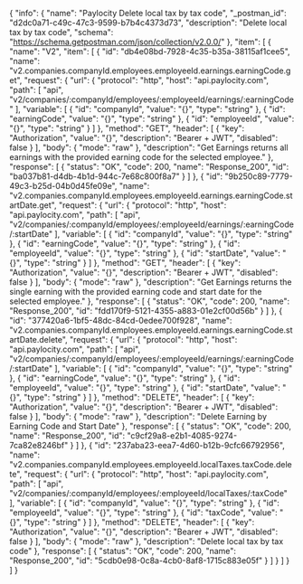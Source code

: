 {
  "info": {
    "name": "Paylocity Delete local tax by tax code",
    "_postman_id": "d2dc0a71-c49c-47c3-9599-b7b4c4373d73",
    "description": "Delete local tax by tax code",
    "schema": "https://schema.getpostman.com/json/collection/v2.0.0/"
  },
  "item": [
    {
      "name": "V2",
      "item": [
        {
          "id": "db4e08bd-7928-4c35-b35a-38115af1cee5",
          "name": "v2.companies.companyId.employees.employeeId.earnings.earningCode.get",
          "request": {
            "url": {
              "protocol": "http",
              "host": "api.paylocity.com",
              "path": [
                "api",
                "v2/companies/:companyId/employees/:employeeId/earnings/:earningCode"
              ],
              "variable": [
                {
                  "id": "companyId",
                  "value": "{}",
                  "type": "string"
                },
                {
                  "id": "earningCode",
                  "value": "{}",
                  "type": "string"
                },
                {
                  "id": "employeeId",
                  "value": "{}",
                  "type": "string"
                }
              ]
            },
            "method": "GET",
            "header": [
              {
                "key": "Authorization",
                "value": "{}",
                "description": "Bearer + JWT",
                "disabled": false
              }
            ],
            "body": {
              "mode": "raw"
            },
            "description": "Get Earnings returns all earnings with the provided earning code for the selected employee."
          },
          "response": [
            {
              "status": "OK",
              "code": 200,
              "name": "Response_200",
              "id": "ba037b81-d4db-4b1d-944c-7e68c800f8a7"
            }
          ]
        },
        {
          "id": "9b250c89-7779-49c3-b25d-04b0d45fe09e",
          "name": "v2.companies.companyId.employees.employeeId.earnings.earningCode.startDate.get",
          "request": {
            "url": {
              "protocol": "http",
              "host": "api.paylocity.com",
              "path": [
                "api",
                "v2/companies/:companyId/employees/:employeeId/earnings/:earningCode/:startDate"
              ],
              "variable": [
                {
                  "id": "companyId",
                  "value": "{}",
                  "type": "string"
                },
                {
                  "id": "earningCode",
                  "value": "{}",
                  "type": "string"
                },
                {
                  "id": "employeeId",
                  "value": "{}",
                  "type": "string"
                },
                {
                  "id": "startDate",
                  "value": "{}",
                  "type": "string"
                }
              ]
            },
            "method": "GET",
            "header": [
              {
                "key": "Authorization",
                "value": "{}",
                "description": "Bearer + JWT",
                "disabled": false
              }
            ],
            "body": {
              "mode": "raw"
            },
            "description": "Get Earnings returns the single earning with the provided earning code and start date for the selected employee."
          },
          "response": [
            {
              "status": "OK",
              "code": 200,
              "name": "Response_200",
              "id": "fdd170f9-5121-4355-a883-01e2cf00d56b"
            }
          ]
        },
        {
          "id": "377420a6-1bf5-48dc-84cd-0edee700f928",
          "name": "v2.companies.companyId.employees.employeeId.earnings.earningCode.startDate.delete",
          "request": {
            "url": {
              "protocol": "http",
              "host": "api.paylocity.com",
              "path": [
                "api",
                "v2/companies/:companyId/employees/:employeeId/earnings/:earningCode/:startDate"
              ],
              "variable": [
                {
                  "id": "companyId",
                  "value": "{}",
                  "type": "string"
                },
                {
                  "id": "earningCode",
                  "value": "{}",
                  "type": "string"
                },
                {
                  "id": "employeeId",
                  "value": "{}",
                  "type": "string"
                },
                {
                  "id": "startDate",
                  "value": "{}",
                  "type": "string"
                }
              ]
            },
            "method": "DELETE",
            "header": [
              {
                "key": "Authorization",
                "value": "{}",
                "description": "Bearer + JWT",
                "disabled": false
              }
            ],
            "body": {
              "mode": "raw"
            },
            "description": "Delete Earning by Earning Code and Start Date"
          },
          "response": [
            {
              "status": "OK",
              "code": 200,
              "name": "Response_200",
              "id": "c9cf29a8-e2b1-4085-9274-7ca82e8246bf"
            }
          ]
        },
        {
          "id": "237aba23-eea7-4d60-b12b-9cfc66792956",
          "name": "v2.companies.companyId.employees.employeeId.localTaxes.taxCode.delete",
          "request": {
            "url": {
              "protocol": "http",
              "host": "api.paylocity.com",
              "path": [
                "api",
                "v2/companies/:companyId/employees/:employeeId/localTaxes/:taxCode"
              ],
              "variable": [
                {
                  "id": "companyId",
                  "value": "{}",
                  "type": "string"
                },
                {
                  "id": "employeeId",
                  "value": "{}",
                  "type": "string"
                },
                {
                  "id": "taxCode",
                  "value": "{}",
                  "type": "string"
                }
              ]
            },
            "method": "DELETE",
            "header": [
              {
                "key": "Authorization",
                "value": "{}",
                "description": "Bearer + JWT",
                "disabled": false
              }
            ],
            "body": {
              "mode": "raw"
            },
            "description": "Delete local tax by tax code"
          },
          "response": [
            {
              "status": "OK",
              "code": 200,
              "name": "Response_200",
              "id": "5cdb0e98-0c8a-4cb0-8af8-1715c883e05f"
            }
          ]
        }
      ]
    }
  ]
}